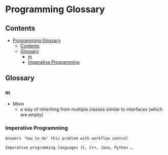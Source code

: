 # Programming Glossary

## Contents

- [Programming Glossary](#programming-glossary)
  - [Contents](#contents)
  - [Glossary](#glossary)
    - [m](#m)
    - [Imperative Programming](#imperative-programming)


## Glossary

### m 

- Mixin 
  - a way of inheriting from multiple classes similar to interfaces (which are empty) 

### Imperative Programming

```xml
Answers 'how to do' this problem with workflow control 

Imperative programming languages (C, C++, Java, Python …
```

